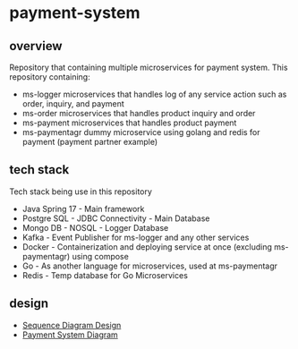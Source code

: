 # payment-system

## overview
Repository that containing multiple microservices for payment system. This repository containing:
* ms-logger microservices that handles log of any service action such as order, inquiry, and payment
* ms-order microservices that handles product inquiry and order
* ms-payment microservices that handles product payment
* ms-paymentagr dummy microservice using golang and redis for payment (payment partner example)

## tech stack
Tech stack being use in this repository
* Java Spring 17 - Main framework
* Postgre SQL - JDBC Connectivity - Main Database
* Mongo DB - NOSQL - Logger Database
* Kafka - Event Publisher for ms-logger and any other services
* Docker - Containerization and deploying service at once (excluding ms-paymentagr) using compose
* Go - As another language for microservices, used at ms-paymentagr
* Redis - Temp database for Go Microservices

## design
* [Sequence Diagram Design](https://github.com/mariobgsp/ms-java/blob/master/payment-system-sequence-diagram.png "Sequence Diagram Design")
* [Payment System Diagram](payment-system-sequence-diagram "Payment System Diagram")
